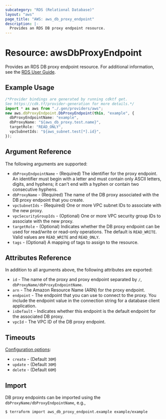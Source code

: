 ```yaml
---
subcategory: "RDS (Relational Database)"
layout: "aws"
page_title: "AWS: aws_db_proxy_endpoint"
description: |-
  Provides an RDS DB proxy endpoint resource.
---
```


# Resource: awsDbProxyEndpoint

Provides an RDS DB proxy endpoint resource. For additional information, see the [RDS User Guide](https://docs.aws.amazon.com/AmazonRDS/latest/UserGuide/rds-proxy-endpoints.html).

## Example Usage

```typescript
/*Provider bindings are generated by running cdktf get.
See https://cdk.tf/provider-generation for more details.*/
import * as aws from "./.gen/providers/aws";
new aws.dbProxyEndpoint.DbProxyEndpoint(this, "example", {
  dbProxyEndpointName: "example",
  dbProxyName: "${aws_db_proxy.test.name}",
  targetRole: "READ_ONLY",
  vpcSubnetIds: "${aws_subnet.test[*].id}",
});

```

## Argument Reference

The following arguments are supported:

* `dbProxyEndpointName` - (Required) The identifier for the proxy endpoint. An identifier must begin with a letter and must contain only ASCII letters, digits, and hyphens; it can't end with a hyphen or contain two consecutive hyphens.
* `dbProxyName` - (Required) The name of the DB proxy associated with the DB proxy endpoint that you create.
* `vpcSubnetIds` - (Required) One or more VPC subnet IDs to associate with the new proxy.
* `vpcSecurityGroupIds` - (Optional) One or more VPC security group IDs to associate with the new proxy.
* `targetRole` - (Optional) Indicates whether the DB proxy endpoint can be used for read/write or read-only operations. The default is `READ_WRITE`. Valid values are `READ_WRITE` and `READ_ONLY`.
* `tags` - (Optional) A mapping of tags to assign to the resource.

## Attributes Reference

In addition to all arguments above, the following attributes are exported:

* `id` - The name of the proxy and proxy endpoint separated by `/`, `dbProxyName/dbProxyEndpointName`.
* `arn` - The Amazon Resource Name (ARN) for the proxy endpoint.
* `endpoint` - The endpoint that you can use to connect to the proxy. You include the endpoint value in the connection string for a database client application.
* `isDefault` - Indicates whether this endpoint is the default endpoint for the associated DB proxy.
* `vpcId` - The VPC ID of the DB proxy endpoint.

## Timeouts

[Configuration options](https://developer.hashicorp.com/terraform/language/resources/syntax#operation-timeouts):

* `create` - (Default `30M`)
* `update` - (Default `30M`)
* `delete` - (Default `60M`)

## Import

DB proxy endpoints can be imported using the `dbProxyName/dbProxyEndpointName`, e.g.,

```console
$ terraform import aws_db_proxy_endpoint.example example/example
```
